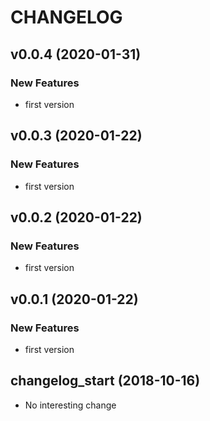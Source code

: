 # CHANGELOG

## v0.0.4 (2020-01-31)

### New Features

- first version

## v0.0.3 (2020-01-22)

### New Features

- first version

## v0.0.2 (2020-01-22)

### New Features

- first version

## v0.0.1 (2020-01-22)

### New Features

- first version

## changelog_start (2018-10-16)

- No interesting change



